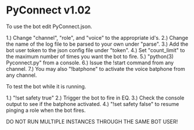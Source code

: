 # PyConnect v1.02
To use the bot edit PyConnect.json.

1.) Change "channel", "role", and "voice" to the appropriate id's.
2.) Change the name of the log file to be parsed to your own under "parse".
3.) Add the bot user token to the json config file under "token".
4.) Set "count_limit" to the maximum number of times you want the bot to fire.
5.) "python(3) Pyconnect.py" from a console.
6.) Issue the !start command from any channel.
7.) You may also "!batphone" to activate the voice batphone from any channel.

To test the bot while it is running.

1.) "!set safety true"
2.) Trigger the bot to fire in EQ.
3.) Check the console output to see if the batphone activated.
4.) "!set safety false" to resume pinging a role when the bot fires.

DO NOT RUN MULTIPLE INSTANCES THROUGH THE SAME BOT USER!
